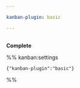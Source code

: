 ```yaml
---

kanban-plugin: basic

---
```


## 

**Complete**




%% kanban:settings
```
{"kanban-plugin":"basic"}
```
%%
